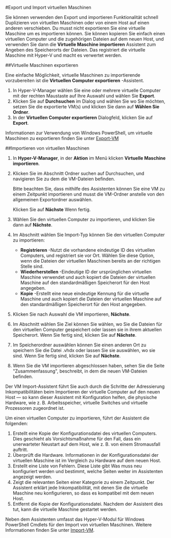 
#Export und Import virtuellen Maschinen

Sie können verwenden den Export und importieren Funktionalität schnell Duplizieren von virtuellen Maschinen oder von einem Host auf einen anderen verschieben.
Du musst nicht exportieren Sie eine virtuelle Maschine um es importieren können.
Sie können kopieren Sie einfach einen virtuellen Computer und die zugehörigen Dateien auf dem neuen Host, und verwenden Sie dann die **Virtuelle Maschine importieren** Assistent zum Angeben des Speicherorts der Dateien.
Das registriert die virtuelle Maschine mit Hyper-V und macht es verwertet werden.

##Virtuelle Maschinen exportieren

Eine einfache Möglichkeit, virtuelle Maschinen zu importierende vorzubereiten ist die **Virtuellen Computer exportieren** -Assistent.

1.  In Hyper-V-Manager wählen Sie eine oder mehrere virtuelle Computer mit der rechten Maustaste auf Ihre Auswahl und wählen Sie **Export**.
2.  Klicken Sie auf **Durchsuchen** im Dialog und wählen Sie wo Sie möchten, setzen Sie die exportierte VM(s) und klicken Sie dann auf **Wählen Sie Ordner**.
3.  In der **Virtuellen Computer exportieren** Dialogfeld, klicken Sie auf **Export**.

Informationen zur Verwendung von Windows PowerShell, um virtuelle Maschinen zu exportieren finden Sie unter [Export-VM](https://technet.microsoft.com/library/hh848491.aspx)

##Importieren von virtuellen Maschinen

1.  In **Hyper-V-Manager**, in der **Aktion** im Menü klicken **Virtuelle Maschine importieren**.
2.  Klicken Sie im Abschnitt Ordner suchen auf Durchsuchen, und navigieren Sie zu dem die VM-Dateien befinden.
    <!--zu prüfen, ob dies behoben - ist dieses Verhalten ist ein Bug aus meiner Sicht--> Bitte beachten Sie, dass mithilfe des Assistenten können Sie eine VM zu einem Zeitpunkt importieren und musst die VM-Ordner anstelle von den allgemeinen Exportordner auswählen.
    Klicken Sie auf **Nächste** Wenn fertig.
3.  Wählen Sie den virtuellen Computer zu importieren, und klicken Sie dann auf **Nächste**.
4.  Im Abschnitt wählen Sie Import-Typ können Sie den virtuellen Computer zu importieren:
    
    *   **Registrieren** -Nutzt die vorhandene eindeutige ID des virtuellen Computers, und registriert sie vor Ort.
        Wählen Sie diese Option, wenn die Dateien der virtuellen Maschinen bereits an der richtigen Stelle sind.
    *   **Wiederherstellen** -Eindeutige ID der ursprünglichen virtuellen Maschine verwendet und auch kopiert die Dateien der virtuellen Maschine auf den standardmäßigen Speicherort für den Host angegeben.
    *   **Kopie** -Erstellt eine neue eindeutige Kennung für die virtuelle Maschine und auch kopiert die Dateien der virtuellen Maschine auf den standardmäßigen Speicherort für den Host angegeben.
5.  Klicken Sie nach Auswahl die VM importieren, **Nächste**.
6.  Im Abschnitt wählen Sie Ziel können Sie wählen, wo Sie die Dateien für den virtuellen Computer gespeichert oder lassen sie in ihrem aktuellen Speicherort.
    Wenn Sie fertig sind, klicken Sie auf **Nächste**.
7.  Im Speicherordner auswählen können Sie einen anderen Ort zu speichern Sie die Datei .vhdx oder lassen Sie sie auswählen, wo sie sind.
    Wenn Sie fertig sind, klicken Sie auf **Nächste**.
8.  Wenn Sie die VM importieren abgeschlossen haben, sehen Sie die Seite "Zusammenfassung", beschreibt, in dem die neuen VM-Dateien befinden.

Der VM Import-Assistent führt Sie auch durch die Schritte der Adressierung Inkompatibilitäten beim Importieren der virtuelle Computer auf den neuen Host — so kann dieser Assistent mit Konfiguration helfen, die physische Hardware, wie z. B. Arbeitsspeicher, virtuelle Switches und virtuelle Prozessoren zugeordnet ist.

Um einen virtuellen Computer zu importieren, führt der Assistent die folgenden:

1.  Erstellt eine Kopie der Konfigurationsdatei des virtuellen Computers.
    Dies geschieht als Vorsichtsmaßnahme für den Fall, dass ein unerwarteter Neustart auf dem Host, wie z. B. von einem Stromausfall auftritt.
2.  Überprüft die Hardware.
    Informationen in der Konfigurationsdatei der virtuellen Maschine ist im Vergleich zu Hardware auf dem neuen Host.
3.  Erstellt eine Liste von Fehlern.
    Diese Liste gibt Was muss neu konfiguriert werden und bestimmt, welche Seiten weiter im Assistenten angezeigt werden.
4.  Zeigt die relevanten Seiten einer Kategorie zu einem Zeitpunkt.
    Der Assistent erklärt jede Inkompatibilität, mit denen Sie die virtuelle Maschine neu konfigurieren, so dass es kompatibel mit dem neuen Host.
5.  Entfernt die Kopie der Konfigurationsdatei.
    Nachdem der Assistent dies tut, kann die virtuelle Maschine gestartet werden.

Neben dem Assistenten umfasst das Hyper-V-Modul für Windows PowerShell Cmdlets für den Import von virtuellen Maschinen.
Weitere Informationen finden Sie unter [Import-VM](https://technet.microsoft.com/library/hh848495.aspx).


